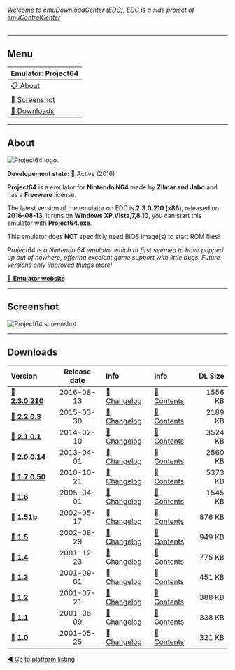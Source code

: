 ###### Welcome to [emuDownloadCenter (EDC)](https://github.com/PhoenixInteractiveNL/emuDownloadCenter/wiki/), EDC is a side project of [emuControlCenter](https://github.com/PhoenixInteractiveNL/emuControlCenter/wiki/)
***
## Menu
| **Emulator: Project64** |
|:---------|
| [:clipboard: About](#about) |
| [:sunrise: Screenshot](#screenshot) |
| [:floppy_disk: Downloads](#downloads) |
***
## About
![](https://github.com/PhoenixInteractiveNL/emuDownloadCenter/wiki/images_emulator/project64_logo_200.jpg "Project64 logo.")

**Developement state:** :large_blue_circle: Active (2016)

**Project64** is a emulator for **Nintendo N64** made by **Zilmar and Jabo** and has a **Freeware** license.

The latest version of the emulator on EDC is **2.3.0.210 (x86)**, released on **2016-08-13**, it runs on **Windows XP,Vista,7,8,10**, you can start this emulator with **Project64.exe**.

This emulator does **NOT** specificly need BIOS image(s) to start ROM files!

_Project64 is a Nintendo 64 emulator which at first seemed to have popped up out of nowhere, offering excelent game support with little bugs. Future versions only improved things more!_

[:link: **Emulator website**](http://www.pj64-emu.com/)
***
## Screenshot
![](https://raw.githubusercontent.com/PhoenixInteractiveNL/emuDownloadCenter/master/hooks/project64/screen.jpg "Project64 screenshot.")
***
## Downloads
| Version  | Release date  | Info       | Info       | DL Size    |
|:---------|:-------------:|:-----------|:-----------|-----------:|
| [:floppy_disk: **2.3.0.210**](https://github.com/PhoenixInteractiveNL/edc-repo0002/raw/master/project64/2.3.0.210.7z) | 2016-08-13 | [:page_facing_up: Changelog](https://github.com/PhoenixInteractiveNL/edc-repo0002/blob/master/project64/2.3.0.210_changelog.txt) | [:mag_right: Contents](https://github.com/PhoenixInteractiveNL/edc-repo0002/blob/master/project64/2.3.0.210_contents.txt) | 1556 KB |
| [:floppy_disk: **2.2.0.3**](https://github.com/PhoenixInteractiveNL/edc-repo0002/raw/master/project64/2.2.0.3.7z) | 2015-03-30 | [:page_facing_up: Changelog](https://github.com/PhoenixInteractiveNL/edc-repo0002/blob/master/project64/2.2.0.3_changelog.txt) | [:mag_right: Contents](https://github.com/PhoenixInteractiveNL/edc-repo0002/blob/master/project64/2.2.0.3_contents.txt) | 2189 KB |
| [:floppy_disk: **2.1.0.1**](https://github.com/PhoenixInteractiveNL/edc-repo0002/raw/master/project64/2.1.0.1.7z) | 2014-02-10 | [:page_facing_up: Changelog](https://github.com/PhoenixInteractiveNL/edc-repo0002/blob/master/project64/2.1.0.1_changelog.txt) | [:mag_right: Contents](https://github.com/PhoenixInteractiveNL/edc-repo0002/blob/master/project64/2.1.0.1_contents.txt) | 3524 KB |
| [:floppy_disk: **2.0.0.14**](https://github.com/PhoenixInteractiveNL/edc-repo0002/raw/master/project64/2.0.0.14.7z) | 2013-04-01 | [:page_facing_up: Changelog](https://github.com/PhoenixInteractiveNL/edc-repo0002/blob/master/project64/2.0.0.14_changelog.txt) | [:mag_right: Contents](https://github.com/PhoenixInteractiveNL/edc-repo0002/blob/master/project64/2.0.0.14_contents.txt) | 2560 KB |
| [:floppy_disk: **1.7.0.50**](https://github.com/PhoenixInteractiveNL/edc-repo0002/raw/master/project64/1.7.0.50.7z) | 2010-10-21 | [:page_facing_up: Changelog](https://github.com/PhoenixInteractiveNL/edc-repo0002/blob/master/project64/1.7.0.50_changelog.txt) | [:mag_right: Contents](https://github.com/PhoenixInteractiveNL/edc-repo0002/blob/master/project64/1.7.0.50_contents.txt) | 5373 KB |
| [:floppy_disk: **1.6**](https://github.com/PhoenixInteractiveNL/edc-repo0002/raw/master/project64/1.6.7z) | 2005-04-01 | [:page_facing_up: Changelog](https://github.com/PhoenixInteractiveNL/edc-repo0002/blob/master/project64/1.6_changelog.txt) | [:mag_right: Contents](https://github.com/PhoenixInteractiveNL/edc-repo0002/blob/master/project64/1.6_contents.txt) | 1545 KB |
| [:floppy_disk: **1.51b**](https://github.com/PhoenixInteractiveNL/edc-repo0002/raw/master/project64/1.51b.7z) | 2002-05-17 | [:page_facing_up: Changelog](https://github.com/PhoenixInteractiveNL/edc-repo0002/blob/master/project64/1.51b_changelog.txt) | [:mag_right: Contents](https://github.com/PhoenixInteractiveNL/edc-repo0002/blob/master/project64/1.51b_contents.txt) | 876 KB |
| [:floppy_disk: **1.5**](https://github.com/PhoenixInteractiveNL/edc-repo0002/raw/master/project64/1.5.7z) | 2002-08-29 | [:page_facing_up: Changelog](https://github.com/PhoenixInteractiveNL/edc-repo0002/blob/master/project64/1.5_changelog.txt) | [:mag_right: Contents](https://github.com/PhoenixInteractiveNL/edc-repo0002/blob/master/project64/1.5_contents.txt) | 949 KB |
| [:floppy_disk: **1.4**](https://github.com/PhoenixInteractiveNL/edc-repo0002/raw/master/project64/1.4.7z) | 2001-12-23 | [:page_facing_up: Changelog](https://github.com/PhoenixInteractiveNL/edc-repo0002/blob/master/project64/1.4_changelog.txt) | [:mag_right: Contents](https://github.com/PhoenixInteractiveNL/edc-repo0002/blob/master/project64/1.4_contents.txt) | 775 KB |
| [:floppy_disk: **1.3**](https://github.com/PhoenixInteractiveNL/edc-repo0002/raw/master/project64/1.3.7z) | 2001-09-01 | [:page_facing_up: Changelog](https://github.com/PhoenixInteractiveNL/edc-repo0002/blob/master/project64/1.3_changelog.txt) | [:mag_right: Contents](https://github.com/PhoenixInteractiveNL/edc-repo0002/blob/master/project64/1.3_contents.txt) | 451 KB |
| [:floppy_disk: **1.2**](https://github.com/PhoenixInteractiveNL/edc-repo0002/raw/master/project64/1.2.7z) | 2001-07-21 | [:page_facing_up: Changelog](https://github.com/PhoenixInteractiveNL/edc-repo0002/blob/master/project64/1.2_changelog.txt) | [:mag_right: Contents](https://github.com/PhoenixInteractiveNL/edc-repo0002/blob/master/project64/1.2_contents.txt) | 388 KB |
| [:floppy_disk: **1.1**](https://github.com/PhoenixInteractiveNL/edc-repo0002/raw/master/project64/1.1.7z) | 2001-06-09 | [:page_facing_up: Changelog](https://github.com/PhoenixInteractiveNL/edc-repo0002/blob/master/project64/1.1_changelog.txt) | [:mag_right: Contents](https://github.com/PhoenixInteractiveNL/edc-repo0002/blob/master/project64/1.1_contents.txt) | 338 KB |
| [:floppy_disk: **1.0**](https://github.com/PhoenixInteractiveNL/edc-repo0002/raw/master/project64/1.0.7z) | 2001-05-25 | [:page_facing_up: Changelog](https://github.com/PhoenixInteractiveNL/edc-repo0002/blob/master/project64/1.0_changelog.txt) | [:mag_right: Contents](https://github.com/PhoenixInteractiveNL/edc-repo0002/blob/master/project64/1.0_contents.txt) | 321 KB |

[:arrow_backward: Go to platform listing](https://github.com/PhoenixInteractiveNL/emuDownloadCenter/wiki/EDC-Platform-List)
